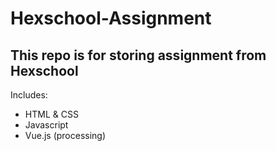 # Hexschool-Assignment
## This repo is for storing assignment from Hexschool

Includes:
- HTML & CSS
- Javascript
- Vue.js (processing)